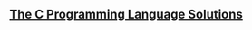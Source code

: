 [The C Programming Language Solutions](http://www.amazon.com/The-Programming-Language-2nd-Edition/dp/0131103628)
----------------------------------------------------------------------------------------------------------------
